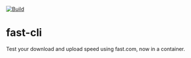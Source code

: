 [![Build](https://github.com/Sierra1011/fast-cli/actions/workflows/Build.yml/badge.svg)](https://github.com/Sierra1011/fast-cli/actions/workflows/Build.yml)
# fast-cli
Test your download and upload speed using fast.com, now in a container.
